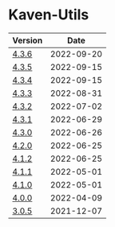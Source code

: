 # Kaven-Utils

| Version | Date |
|---|---|
| [4.3.6](4.3.6/modules.html) | 2022-09-20 |
| [4.3.5](4.3.5/modules.html) | 2022-09-15 |
| [4.3.4](4.3.4/modules.html) | 2022-09-15 |
| [4.3.3](4.3.3/modules.html) | 2022-08-31 |
| [4.3.2](4.3.2/modules.html) | 2022-07-02 |
| [4.3.1](4.3.1/modules.html) | 2022-06-29 |
| [4.3.0](4.3.0/modules.html) | 2022-06-26 |
| [4.2.0](4.2.0/modules.html) | 2022-06-25 |
| [4.1.2](4.1.2/modules.html) | 2022-06-25 |
| [4.1.1](4.1.1/modules.html) | 2022-05-01 |
| [4.1.0](4.1.0/modules.html) | 2022-05-01 |
| [4.0.0](4.0.0/modules.html) | 2022-04-09 |
| [3.0.5](3.0.5)              | 2021-12-07 |
